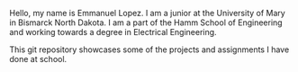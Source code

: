 Hello, my name is Emmanuel Lopez. I am a junior at the University of Mary in Bismarck North Dakota. I am a part of the Hamm School of Engineering and working towards a degree in Electrical Engineering.

This git repository showcases some of the projects and assignments I have done at school.
